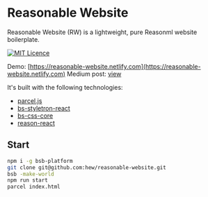 # Reasonable Website

Reasonable Website (RW) is a lightweight, pure Reasonml website boilerplate. 

[![MIT Licence](https://badges.frapsoft.com/os/mit/mit.svg?v=103)](https://opensource.org/licenses/mit-license.php)

Demo: [https://reasonable-website.netlify.com](https://reasonable-website.netlify.com) 
Medium post: [view](https://medium.com/@tahini/building-a-reasonml-component-styling-api-part-1-837177655a5c)

It's built with the following technologies:

* [parcel.js](https://parceljs.org/)
* [bs-styletron-react](https://github.com/astrada/bs-styletron-react)
* [bs-css-core](https://github.com/astrada/bs-css-core)
* [reason-react](https://github.com/reasonml/reason-react)

## Start

```bash
npm i -g bsb-platform
git clone git@github.com:hew/reasonable-website.git
bsb -make-world
npm run start
parcel index.html
```
